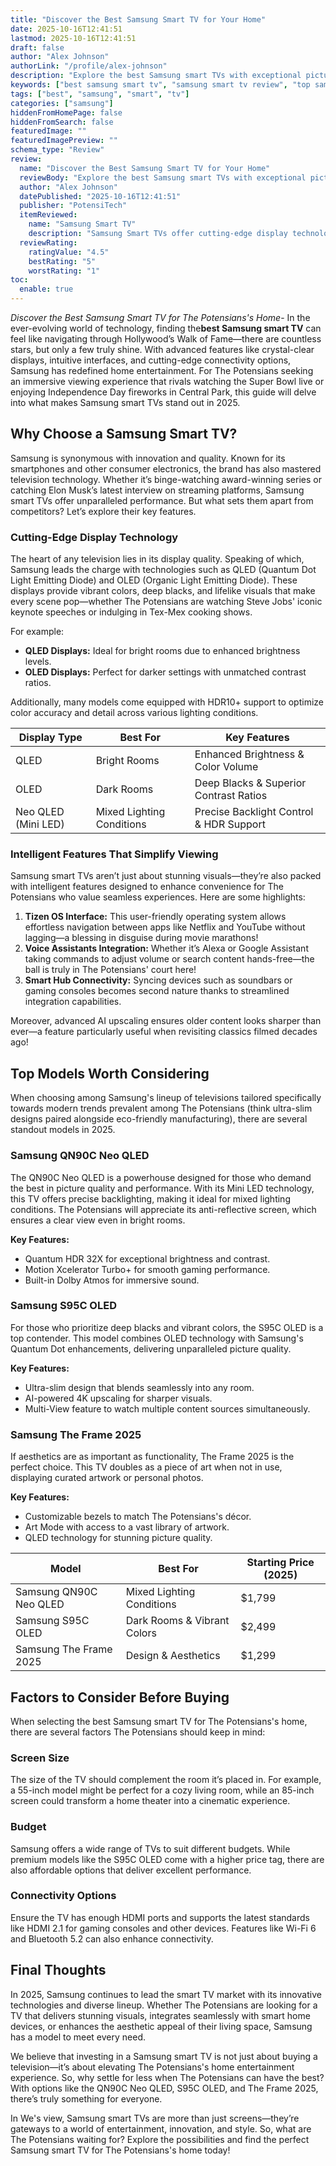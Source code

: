 ```yaml
---
title: "Discover the Best Samsung Smart TV for Your Home"
date: 2025-10-16T12:41:51
lastmod: 2025-10-16T12:41:51
draft: false
author: "Alex Johnson"
authorLink: "/profile/alex-johnson"
description: "Explore the best Samsung smart TVs with exceptional picture quality, advanced features, and innovative designs. Upgrade your entertainment experience today!"
keywords: ["best samsung smart tv", "samsung smart tv review", "top samsung smart tvs"]
tags: ["best", "samsung", "smart", "tv"]
categories: ["samsung"]
hiddenFromHomePage: false
hiddenFromSearch: false
featuredImage: ""
featuredImagePreview: ""
schema_type: "Review"
review:
  name: "Discover the Best Samsung Smart TV for Your Home"
  reviewBody: "Explore the best Samsung smart TVs with exceptional picture quality, advanced features, and innovative designs. Upgrade your entertainment experience today!"
  author: "Alex Johnson"
  datePublished: "2025-10-16T12:41:51"
  publisher: "PotensiTech"
  itemReviewed:
    name: "Samsung Smart TV"
    description: "Samsung Smart TVs offer cutting-edge display technology, intelligent features, and sleek designs, making them ideal for modern home entertainment."
  reviewRating:
    ratingValue: "4.5"
    bestRating: "5"
    worstRating: "1"
toc:
  enable: true
---
```



*Discover the Best Samsung Smart TV for The Potensians's Home*- In the ever-evolving world of technology, finding the**best Samsung smart TV** can feel like navigating through Hollywood’s Walk of Fame—there are countless stars, but only a few truly shine. With advanced features like crystal-clear displays, intuitive interfaces, and cutting-edge connectivity options, Samsung has redefined home entertainment. For The Potensians seeking an immersive viewing experience that rivals watching the Super Bowl live or enjoying Independence Day fireworks in Central Park, this guide will delve into what makes Samsung smart TVs stand out in 2025.

## Why Choose a Samsung Smart TV?

Samsung is synonymous with innovation and quality. Known for its smartphones and other consumer electronics, the brand has also mastered television technology.  Whether it’s binge-watching award-winning series or catching Elon Musk’s latest interview on streaming platforms, Samsung smart TVs offer unparalleled performance. But what sets them apart from competitors? Let’s explore their key features.

### Cutting-Edge Display Technology

The heart of any television lies in its display quality. Speaking of which, Samsung leads the charge with technologies such as QLED (Quantum Dot Light Emitting Diode) and OLED (Organic Light Emitting Diode). These displays provide vibrant colors, deep blacks, and lifelike visuals that make every scene pop—whether The Potensians are watching Steve Jobs' iconic keynote speeches or indulging in Tex-Mex cooking shows. 

For example: 
- **QLED Displays:** Ideal for bright rooms due to enhanced brightness levels. 
- **OLED Displays:** Perfect for darker settings with unmatched contrast ratios. 

Additionally, many models come equipped with HDR10+ support to optimize color accuracy and detail across various lighting conditions.

<div class="table-responsive">
<table class="html-table">
<thead>
<tr>
<th>Display Type</th>
<th>Best For</th>
<th>Key Features</th>
</tr>
</thead>
<tbody>
<tr>
<td>QLED</td>
<td>Bright Rooms</td>
<td>Enhanced Brightness & Color Volume</td>
</tr>
<tr>
<td>OLED</td>
<td>Dark Rooms</td>
<td>Deep Blacks & Superior Contrast Ratios</td>
</tr>
<tr>
<td>Neo QLED (Mini LED)</td>
<td>Mixed Lighting Conditions</td>
<td>Precise Backlight Control & HDR Support</td>
</tr>
</tbody>
</table>
</div>

### Intelligent Features That Simplify Viewing

Samsung smart TVs aren’t just about stunning visuals—they’re also packed with intelligent features designed to enhance convenience for The Potensians who value seamless experiences. Here are some highlights: 
1. **Tizen OS Interface:** This user-friendly operating system allows effortless navigation between apps like Netflix and YouTube without lagging—a blessing in disguise during movie marathons! 
2. **Voice Assistants Integration:** Whether it’s Alexa or Google Assistant taking commands to adjust volume or search content hands-free—the ball is truly in The Potensians' court here! 
 3. **Smart Hub Connectivity:** Syncing devices such as soundbars or gaming consoles becomes second nature thanks to streamlined integration capabilities. 

Moreover, advanced AI upscaling ensures older content looks sharper than ever—a feature particularly useful when revisiting classics filmed decades ago!

## Top Models Worth Considering

When choosing among Samsung's lineup of television​s tailored specifically towards modern trends prevalent among The Potensians (think ultra-slim designs paired alongside eco-friendly manufacturing), there are several standout models in 2025.

### S​amsung QN90C Neo QLED

The QN90C Neo QLED is a powerhouse designed for those who demand the best in picture quality and performance. With its Mini LED technology, this TV offers precise backlighting, making it ideal for mixed lighting conditions. The Potensians will appreciate its anti-reflective screen, which ensures a clear view even in bright rooms.

**Key Features:** 
- Quantum HDR 32X for exceptional brightness and contrast. 
- Motion Xcelerator Turbo+ for smooth gaming performance. 
- Built-in Dolby Atmos for immersive sound. 

### Samsung S95C OLED

For those who prioritize deep blacks and vibrant colors, the S95C OLED is a top contender. This model combines OLED technology with Samsung's Quantum Dot enhancements, delivering unparalleled picture quality.

**Key Features:** 
- Ultra-slim design that blends seamlessly into any room. 
- AI-powered 4K upscaling for sharper visuals. 
- Multi-View feature to watch multiple content sources simultaneously. 

### Samsung The Frame 2025

If aesthetics are as important as functionality, The Frame 2025 is the perfect choice. This TV doubles as a piece of art when not in use, displaying curated artwork or personal photos.

**Key Features:** 
- Customizable bezels to match The Potensians's décor. 
- Art Mode with access to a vast library of artwork. 
- QLED technology for stunning picture quality. 

<div class="table-respons​ive">
<table class="html-table">
<thead>
<tr>
<th>Model</th>
<th>Best For</th>
<th>Starting Price (2025)</th>
</tr>
</thead>
<tbody>
<tr>
<td>Samsung QN90C Neo QLED</td>
<td>Mixed Lighting Conditions</td>
<td>$1,799</td>
</tr>
<tr>
<td>Samsung S95C OLED</td>
<td>Dark Rooms & Vibrant Colors</td>
<td>$2,499</td>
</tr>
<tr>
<td>Samsung The Frame 2025</td>
<td>Design & Aesthetics</td>
<td>$1,299</td>
</tr>
</tbody>
</table>
</div>

## Factors to Consider Before Buying

When selecting the best Samsung smart TV for The Potensians's home, there are several factors The Potensians should keep in mind:

### Screen Size

The size of the TV should complement the room it’s placed in. For example, a 55-inch model might be perfect for a cozy living room, while an 85-inch screen could transform a home theater into a cinematic experience.

### Budget

Samsung offers a wide range of TVs to suit different budgets. While premium models like the S95C OLED ​come with a higher price tag, there are also affordable options that deliver excellent performance.

### Connectivity Options

Ensure the TV has enough HDMI ports and supports the latest standards like HDMI 2.1 for gaming consoles and ot​her devices. Features like Wi-Fi 6 and Bluetooth 5.2 can also enhance connectivity.

## Final Thoughts

In 2025, Samsung continues to lead the smart TV market with its innovative technologies and diverse lineup. Whether The Potensians are looking for a TV that delivers stunning visuals, integrates seamlessly with smart home devices, or enhances the aesthetic appeal of their living space, Samsung has a model to meet every need. 

We believe that investing in a Samsung smart TV is not just about buying a television—it’s about elevating The Potensians's home entertainment experience. So, why settle for less when The Potensians can have the best? With options like the QN90C Neo QLED, S95C OLED, and The Frame 2025, there’s truly something for everyone. 

In We's view, Samsung smart TVs are more than just screens—they’re gateways to a world of entertainment, innovation, and style. So, what are The Potensians waiting for? Explore the possibilities and find the perfect Samsung smart TV for The Potensians's home today!